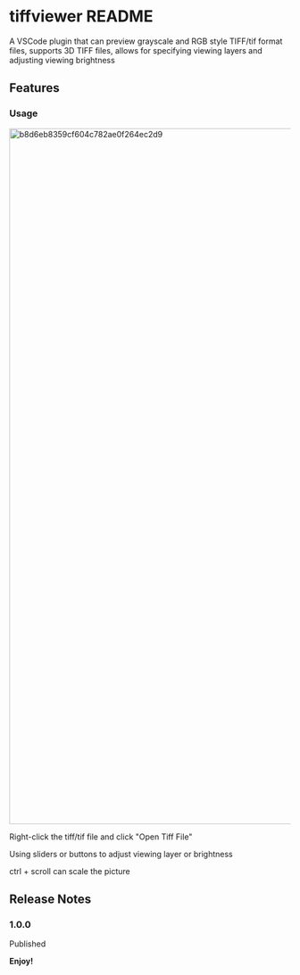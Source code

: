 # tiffviewer README

A VSCode plugin that can preview grayscale and RGB style TIFF/tif format files, supports 3D TIFF files, allows for specifying viewing layers and adjusting viewing brightness

## Features


### Usage

<img width="1248" alt="b8d6eb8359cf604c782ae0f264ec2d9" src="https://github.com/user-attachments/assets/53b7ee07-0bea-40de-b8a2-ce7a0f82145b" />

Right-click the tiff/tif file and click "Open Tiff File"

Using sliders or buttons to adjust viewing layer or brightness

ctrl + scroll can scale the picture 

## Release Notes

### 1.0.0

Published



**Enjoy!**
